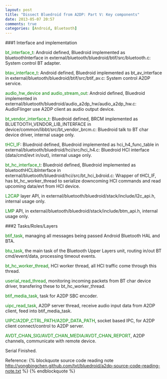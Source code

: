 ```yaml
---
layout: post
title: "Dissect Bluedroid from A2DP: Part V: Key components"
date: 2013-05-07 20:57
comments: true
categories: [Android, Bluetooth]
---
```


###1 Interface and implementation

<font color = "green">bt_interface_t</font>: Android defined, Bluedroid implemented as bluetoothInterface in external/bluetooth/bluedroid/btif/src/bluetooth.c: System control BT adapter.

<font color = "green">btav_interface_t</font>: Android defined, Bluedroid implemented as bt_av_interface in external/bluetooth/bluedroid/btif/src/btif_av.c: System control A2DP service.

<font color = "green">audio_hw_device and audio_stream_out</font>: Android defined, Bluedroid implemented in external/bluetooth/bluedroid/audio_a2dp_hw/audio_a2dp_hw.c: AudioFlinger use A2DP client as audio output device.

<font color = "green">bt_vendor_interface_t</font>: Bluedroid defined, BRCM implemented as BLUETOOTH_VENDOR_LIB_INTERFACE in device/common/libbt/src/bt_vendor_brcm.c: Bluedroid talk to BT char device driver, internal usage only.

<font color = "green">tHCI_IF</font>: Bluedroid defined, Bluedroid implemented as hci_h4_func_table in external/bluetooth/bluedroid/hci/src/hci_h4.c: Bluedroid HCI interface (data/cmd/evt in/out), internal usage only.

<font color = "green">bt_hc_interface_t</font>: Bluedroid defined, Bluedroid implemented as bluetoothHCLibInterface in external/bluetooth/bluedroid/hci/src/bt_hci_bdroid.c: Wrapper of tHCI_IF, has bt_hc_worker_thread to serialize downcoming HCI commands and read upcoming data/evt from HCI device.

<font color = "green">L2CAP </font> layer API, in external/bluetooth/bluedroid/stack/include/l2c_api.h, internal usage only.

<font color = "green">LMP </font> API, in external/bluetooth/bluedroid/stack/include/btm_api.h, internal usage only.

###2 Tasks/Roles/Layers

<font color = "green">btif_task</font>, managing all messages being passed Android Bluetooth HAL and BTA.

<font color = "green">btu_task</font>, the main task of the Bluetooth Upper Layers unit, routing in/out BT cmd/event/data, processing timeout events.

<font color = "green">bt_hc_worker_thread</font>, HCI worker thread, all HCI traffic come through this thread.

<font color = "green">userial_read_thread</font>, monitoring incoming packets from BT char device driver, transfering these to bt_hc_worker_thread.

<font color = "green">btif_media_task</font>, task for A2DP SBC encoder.

<font color = "green">uipc_read_task</font>, A2DP server thread, receive audio input data from A2DP client, feed into btif_media_task.

<font color = "green">UIPC/A2DP_CTRL_PATH/A2DP_DATA_PATH</font>, socket based IPC, for A2DP client connect/control to A2DP server.

<font color = "green">AVDT_CHAN_SIG/AVDT_CHAN_MEDIA/AVDT_CHAN_REPORT</font>, A2DP channels, communicate with remote device.

Serial Finished.

Reference:
{% blockquote source code reading note http://yongbingchen.github.com/txt/bluedroid/a2dp-source-code-reading-note.txt %}
{% endblockquote %}
